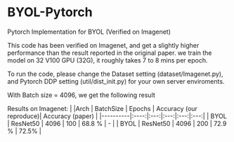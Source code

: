 # BYOL-Pytorch

Pytorch Implementation for BYOL (Verified on Imagenet)

This code has been verified on Imagenet, and get a slightly higher performance than the result reported in the original paper. we train the model on 32 V100 GPU (32G), it roughly takes 7 to 8 mins per epoch.

To run the code, please change the Dataset setting (dataset/Imagenet.py), and Pytorch DDP setting (util/dist_init.py) for your own server enviroments.

With Batch size = 4096, we get the following result

Results on Imagenet:
|          |Arch | BatchSize | Epochs | Accuracy (our reproduce)|  Accuracy (paper) |
|----------|:----:|:---:|:---:|:---:|:---:|
|  BYOL | ResNet50 | 4096 | 100  |  68.8 % | - |
|  BYOL | ResNet50 | 4096 | 200  |  72.9 % | 72.5% |
